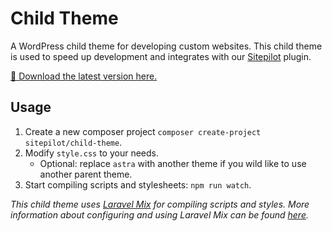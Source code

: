 # Child Theme

A WordPress child theme for developing custom websites. This child theme is used to speed up development and integrates with our [Sitepilot](https://github.com/sitepilot/sitepilot) plugin.

[🚀 Download the latest version here.](https://github.com/sitepilot/child-theme/releases)

## Usage

1. Create a new composer project `composer create-project sitepilot/child-theme`.
2. Modify `style.css` to your needs.
   - Optional: replace `astra` with another theme if you wild like to use another parent theme.
3. Start compiling scripts and stylesheets: `npm run watch`.

_This child theme uses [Laravel Mix](https://laravel-mix.com/) for compiling scripts and styles. More information about configuring and using Laravel Mix can be found [here](https://laravel-mix.com/docs/5.0/installation)._
